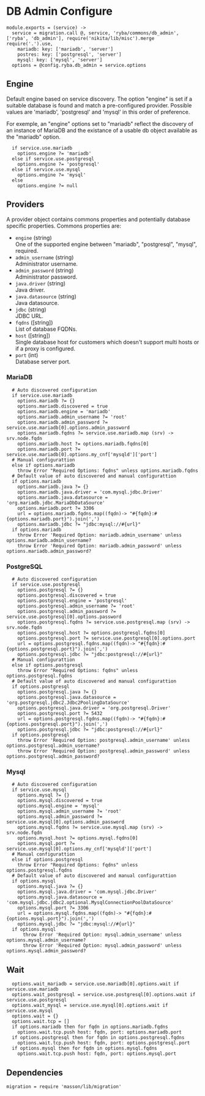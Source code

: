 
# DB Admin Configure

    module.exports = (service) ->
      service = migration.call @, service, 'ryba/commons/db_admin', ['ryba', 'db_admin'], require('nikita/lib/misc').merge require('.').use,
        mariadb: key: ['mariadb', 'server']
        postres: key: ['postgresql', 'server']
        mysql: key: ['mysql', 'server']
      options = @config.ryba.db_admin = service.options

## Engine

Default engine based on service discovery. The option "engine" is set if a
suitable database is found and match a pre-configured provider. Possible values 
are 'mariadb', 'postgresql' and 'mysql' in this order of preference.

For exemple, an "engine" options set to "mariadb" reflect the discovery of an
instance of MariaDB and the existance of a usable db object available as the
"mariadb" option.

      if service.use.mariadb
        options.engine ?= 'mariadb'
      else if service.use.postgresql
        options.engine ?= 'postgresql'
      else if service.use.mysql
        options.engine ?= 'mysql'
      else
        options.engine ?= null

## Providers

A provider object contains commons properties and potentially database specific
properties. Commons properties are:

* `engine` (string)   
  One of the supported engine between "mariadb", "postgresql", "mysql", required.
* `admin_username` (string)   
  Administrator username.
* `admin_password` (string)   
  Administrator password.
* `java.driver` (string)   
  Java driver.
* `java.datasource` (string)   
  Java datasource.
* `jdbc` (string)   
  JDBC URL.
* `fqdns` ([string])   
  List of database FQDNs.
* `host` ([string])   
  Single database host for customers which doesn't support multi hosts or if a 
  proxy is configured.
* `port` (int)   
  Database server port.

### MariaDB

      # Auto discovered configuration
      if service.use.mariadb
        options.mariadb ?= {}
        options.mariadb.discovered = true
        options.mariadb.engine = 'mariadb'
        options.mariadb.admin_username ?= 'root'
        options.mariadb.admin_password ?= service.use.mariadb[0].options.admin_password
        options.mariadb.fqdns ?= service.use.mariadb.map (srv) -> srv.node.fqdn
        options.mariadb.host ?= options.mariadb.fqdns[0]
        options.mariadb.port ?= service.use.mariadb[0].options.my_cnf['mysqld']['port']
      # Manual configurattion
      else if options.mariadb
        throw Error "Required Options: fqdns" unless options.mariadb.fqdns
      # Default value of auto discovered and manual configurattion
      if options.mariadb
        options.mariadb.java ?= {}
        options.mariadb.java.driver = 'com.mysql.jdbc.Driver'
        options.mariadb.java.datasource = 'org.mariadb.jdbc.MariaDbDataSource'
        options.mariadb.port ?= 3306
        url = options.mariadb.fqdns.map((fqdn)-> "#{fqdn}:#{options.mariadb.port}").join(',')
        options.mariadb.jdbc ?= "jdbc:mysql://#{url}"
      if options.mariadb
        throw Error 'Required Option: mariadb.admin_username' unless options.mariadb.admin_username?
        throw Error 'Required Option: mariadb.admin_password' unless options.mariadb.admin_password?

### PostgreSQL

      # Auto discovered configuration
      if service.use.postgresql
        options.postgresql ?= {}
        options.postgresql.discovered = true
        options.postgresql.engine = 'postgresql'
        options.postgresql.admin_username ?= 'root'
        options.postgresql.admin_password ?= service.use.postgresql[0].options.password
        options.postgresql.fqdns ?= service.use.postgresql.map (srv) -> srv.node.fqdn
        options.postgresql.host ?= options.postgresql.fqdns[0]
        options.postgresql.port ?= service.use.postgresql[0].options.port
        url = options.postgresql.fqdns.map((fqdn)-> "#{fqdn}:#{options.postgresql.port}").join(',')
        options.postgresql.jdbc ?= "jdbc:postgresql://#{url}"
      # Manual configurattion
      else if options.postgresql
        throw Error "Required Options: fqdns" unless options.postgresql.fqdns
      # Default value of auto discovered and manual configurattion
      if options.postgresql
        options.postgresql.java ?= {}
        options.postgresql.java.datasource = 'org.postgresql.jdbc2.Jdbc2PoolingDataSource'
        options.postgresql.java.driver = 'org.postgresql.Driver'
        options.postgresql.port ?= 5432
        url = options.postgresql.fqdns.map((fqdn)-> "#{fqdn}:#{options.postgresql.port}").join(',')
        options.postgresql.jdbc ?= "jdbc:postgresql://#{url}"
      if options.postgresql
        throw Error 'Required Option: postgresql.admin_username' unless options.postgresql.admin_username?
        throw Error 'Required Option: postgresql.admin_password' unless options.postgresql.admin_password?

### Mysql

      # Auto discovered configuration
      if service.use.mysql
        options.mysql ?= {}
        options.mysql.discovered = true
        options.mysql.engine = 'mysql'
        options.mysql.admin_username ?= 'root'
        options.mysql.admin_password ?= service.use.mysql[0].options.admin_password
        options.mysql.fqdns ?= service.use.mysql.map (srv) -> srv.node.fqdn
        options.mysql.host ?= options.mysql.fqdns[0]
        options.mysql.port ?= service.use.mysql[0].options.my_cnf['mysqld']['port']
      # Manual configurattion
      else if options.postgresql
        throw Error "Required Options: fqdns" unless options.postgresql.fqdns
      # Default value of auto discovered and manual configurattion
      if options.mysql
        options.mysql.java ?= {}
        options.mysql.java.driver = 'com.mysql.jdbc.Driver'
        options.mysql.java.datasource = 'com.mysql.jdbc.jdbc2.optional.MysqlConnectionPoolDataSource'
        options.mysql.port ?= 3306
        url = options.mysql.fqdns.map((fqdn)-> "#{fqdn}:#{options.mysql.port}").join(',')
        options.mysql.jdbc ?= "jdbc:mysql://#{url}"
      if options.mysql
          throw Error 'Required Option: mysql.admin_username' unless options.mysql.admin_username?
          throw Error 'Required Option: mysql.admin_password' unless options.mysql.admin_password?

## Wait

      options.wait_mariadb = service.use.mariadb[0].options.wait if service.use.mariadb
      options.wait_postgresql = service.use.postgresql[0].options.wait if service.use.postgresql
      options.wait_mysql = service.use.mysql[0].options.wait if service.use.mysql
      options.wait = {}
      options.wait.tcp = []
      if options.mariadb then for fqdn in options.mariadb.fqdns
        options.wait.tcp.push host: fqdn, port: options.mariadb.port
      if options.postgresql then for fqdn in options.postgresql.fqdns
        options.wait.tcp.push host: fqdn, port: options.postgresql.port
      if options.mysql then for fqdn in options.mysql.fqdns
        options.wait.tcp.push host: fqdn, port: options.mysql.port

## Dependencies

    migration = require 'masson/lib/migration'
